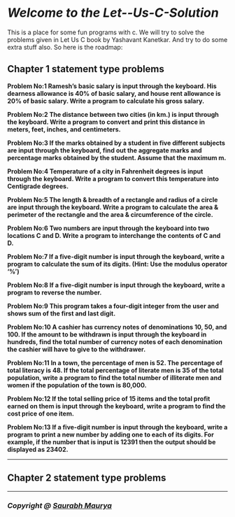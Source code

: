 # **_Welcome to the Let--Us-C-Solution_**
This is a place for some fun programs with c.
We will try to solve the problems given in Let Us C book by Yashavant Kanetkar.
And try to do some extra stuff also.
So here is the roadmap:
## Chapter 1 statement type problems

**Problem No:1 Ramesh’s basic salary is input through the keyboard. His dearness allowance is 40% of basic salary, and house rent allowance is 20% of basic salary. Write a program to calculate his gross salary.**

**Problem No:2 The distance between two cities (in km.) is input through the keyboard. Write a program to convert and print this distance in meters, feet, inches, and centimeters.**

**Problem No:3 If the marks obtained by a student in five different subjects are input through the keyboard, find out the aggregate marks and percentage marks obtained by the student. Assume that the maximum m.**

**Problem No:4 Temperature of a city in Fahrenheit degrees is input through the keyboard. Write a program to convert this temperature into Centigrade degrees.**

**Problem No:5 The length & breadth of a rectangle and radius of a circle are input through the keyboard. Write a program to calculate the area & perimeter of the rectangle and the area & circumference of the circle.**

**Problem No:6 Two numbers are input through the keyboard into two locations C and D. Write a program to interchange the contents of C and D.**

**Problem No:7 If a five-digit number is input through the keyboard, write a program to calculate the sum of its digits. (Hint: Use the modulus operator ‘%’)**

**Problem No:8 If a five-digit number is input through the keyboard, write a program to reverse the number.**

**Problem No:9 This program takes a four-digit integer from the user and shows sum of the first and last digit.**

**Problem No:10 A cashier has currency notes of denominations 10, 50, and 100. If the amount to be withdrawn is input through the keyboard in hundreds, find the total number of currency notes of each denomination the cashier will have to give to the withdrawer.**

**Problem No:11 In a town, the percentage of men is 52. The percentage of total literacy is 48. If the total percentage of literate men is 35 of the total population, write a program to find the total number of illiterate men and women if the population of the town is 80,000.**

**Problem No:12 If the total selling price of 15 items and the total profit earned on them is input through the keyboard, write a program to find the cost price of one item.**

**Problem No:13 If a five-digit number is input through the keyboard, write a program to print a new number by adding one to each of its digits. For example, if the number that is input is 12391 then the output should be displayed as 23402.**


***
## Chapter 2 statement type problems











***
### **_Copyright @ [Saurabh Maurya](https://www.linkedin.com/in/saurabh-maurya-325942143)_**
